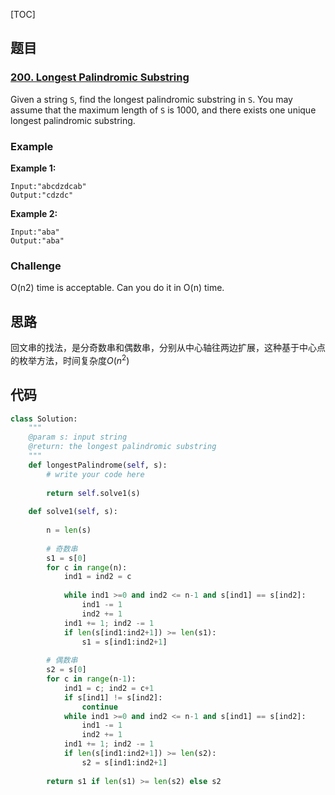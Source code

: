 [TOC]

## 题目

### [200. Longest Palindromic Substring](https://www.lintcode.com/problem/longest-palindromic-substring/description)

Given a string `S`, find the longest palindromic substring in `S`. You may assume that the maximum length of `S` is 1000, and there exists one unique longest palindromic substring.

### Example

**Example 1:**

```
Input:"abcdzdcab"
Output:"cdzdc"
```

**Example 2:**

```
Input:"aba"
Output:"aba"
```

### Challenge

O(n2) time is acceptable. Can you do it in O(n) time.

## 思路

回文串的找法，是分奇数串和偶数串，分别从中心轴往两边扩展，这种基于中心点的枚举方法，时间复杂度$O(n^2)$



## 代码

```python
class Solution:
    """
    @param s: input string
    @return: the longest palindromic substring
    """
    def longestPalindrome(self, s):
        # write your code here
        
        return self.solve1(s)
        
    def solve1(self, s):
        
        n = len(s)
        
        # 奇数串
        s1 = s[0]
        for c in range(n):
            ind1 = ind2 = c
            
            while ind1 >=0 and ind2 <= n-1 and s[ind1] == s[ind2]:
                ind1 -= 1
                ind2 += 1                
            ind1 += 1; ind2 -= 1    
            if len(s[ind1:ind2+1]) >= len(s1):
                s1 = s[ind1:ind2+1]
                
        # 偶数串
        s2 = s[0]
        for c in range(n-1):
            ind1 = c; ind2 = c+1
            if s[ind1] != s[ind2]:
                continue
            while ind1 >=0 and ind2 <= n-1 and s[ind1] == s[ind2]:
                ind1 -= 1
                ind2 += 1                
            ind1 += 1; ind2 -= 1    
            if len(s[ind1:ind2+1]) >= len(s2):
                s2 = s[ind1:ind2+1]        
                
        return s1 if len(s1) >= len(s2) else s2
```

